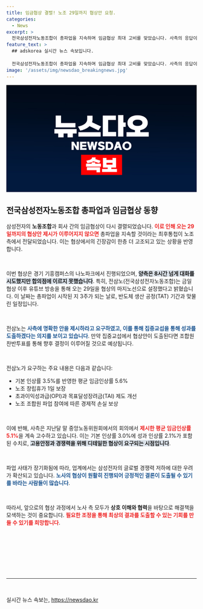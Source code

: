 ```yaml
---
title: 임금협상 결렬! 노조 29일까지 협상안 요청.
categories:
  - News
excerpt: >
  전국삼성전자노동조합이 총파업을 지속하며 임금협상 최대 고비를 맞았습니다. 사측의 응답이 없을 경우, 노조는 강경 대응에 나설 방침입니다. 삼성전자의 경쟁력에 미칠 영향은? 클릭하세요!
feature_text: >
  ## adskorea 실시간 뉴스 속보입니다.

  전국삼성전자노동조합이 총파업을 지속하며 임금협상 최대 고비를 맞았습니다. 사측의 응답이 없을 경우, 노조는 강경 대응에 나설 방침입니다. 삼성전자의 경쟁력에 미칠 영향은? 클릭하세요!
image: '/assets/img/newsdao_breakingnews.jpg'
---
```


<p><img src="/assets/img/newsdao_breakingnews.jpg" alt="adskorea 속보" /></p>

<h2 data-ke-size="size26">전국삼성전자노동조합 총파업과 임금협상 동향</h2>

<p data-ke-size="size16">삼성전자의 <b>노동조합</b>과 회사 간의 임금협상이 다시 결렬되었습니다. <b><span style="color: #ee2323;">이로 인해 오는 29일까지의 협상안 제시가 이루어지지 않으면</span></b> 총파업을 지속할 것이라는 최후통첩이 노조 측에서 전달되었습니다. 이는 협상에서의 긴장감이 한층 더 고조되고 있는 상황을 반영합니다.</p>

<p data-ke-size="size16">&nbsp;</p>

<p data-ke-size="size16">이번 협상은 경기 기흥캠퍼스의 나노파크에서 진행되었으며, <b><span style="background-color: #21538527;">양측은 8시간 넘게 대화를 시도했지만 합의점에 이르지 못했습니다</span></b>. 특히, 전삼노(전국삼성전자노동조합)는 금일 협상 이후 유튜브 방송을 통해 오는 29일을 협상의 마지노선으로 설정했다고 밝혔습니다. 이 날짜는 총파업이 시작된 지 3주가 되는 날로, 반도체 생산 공정(TAT) 기간과 맞물린 일정입니다.</p>

<p data-ke-size="size16">&nbsp;</p>

<p data-ke-size="size16">전삼노는 <b><span style="color: #1a5490;">사측에 명확한 안을 제시하라고 요구하였고, 이를 통해 집중교섭을 통해 성과를 도출하겠다는 의지를 보이고 있습니다</span></b>. 만약 집중교섭에서 협상안이 도출된다면 조합원 찬반투표를 통해 향후 결정이 이루어질 것으로 예상됩니다. </p>

<p data-ke-size="size16">&nbsp;</p>

<p data-ke-size="size16">전삼노가 요구하는 주요 내용은 다음과 같습니다:</p>

<ul>
<li>기본 인상률 3.5%를 반영한 평균 임금인상률 5.6%</li>
<li>노조 창립휴가 1일 보장</li>
<li>초과이익성과급(OPI)과 목표달성장려금(TAI) 제도 개선</li>
<li>노조 조합원 파업 참여에 따른 경제적 손실 보상</li>
</ul>

<p data-ke-size="size16">&nbsp;</p>

<p data-ke-size="size16">이에 반해, 사측은 지난달 말 중앙노동위원회에서의 회의에서 <b><span style="color: #ee2323;">제시한 평균 임금인상률 5.1%</span></b>을 계속 고수하고 있습니다. 이는 기본 인상률 3.0%에 성과 인상률 2.1%가 포함된 수치로, <b><span style="background-color: #21538527;">고용안정과 경쟁력을 위해 디테일한 협상이 요구되는 시점입니다</span></b>.</p>

<p data-ke-size="size16">&nbsp;</p>

<p data-ke-size="size16">파업 사태가 장기화됨에 따라, 업계에서는 삼성전자의 글로벌 경쟁력 저하에 대한 우려가 확산되고 있습니다. <b><span style="color: #1a5490;">노사의 협상이 원활히 진행되어 긍정적인 결론이 도출될 수 있기를 바라는 사람들이 많습니다</span></b>.</p>

<p data-ke-size="size16">&nbsp;</p>

<p data-ke-size="size16">따라서, 앞으로의 협상 과정에서 노사 측 모두가 <b>상호 이해와 협력</b>을 바탕으로 해결책을 모색하는 것이 중요합니다. <b><span style="color: #ee2323;">필요한 조정을 통해 최상의 결과를 도출할 수 있는 기회를 만들 수 있기를 희망합니다</span></b>.</p> 

<p data-ke-size="size16">&nbsp;</p>

<p data-ke-size="size16">&nbsp;</p>

<p data-ke-size="size16">&nbsp;</p>

<p data-ke-size="size16"><?php echo (510); ?></p>

<p data-ke-size="size16">&nbsp;</p>

<hr>

<p data-ke-size="size16">&nbsp;</p>
실시간 뉴스 속보는, <a href="https://newsdao.kr" rel="dofollow">https://newsdao.kr</a>


